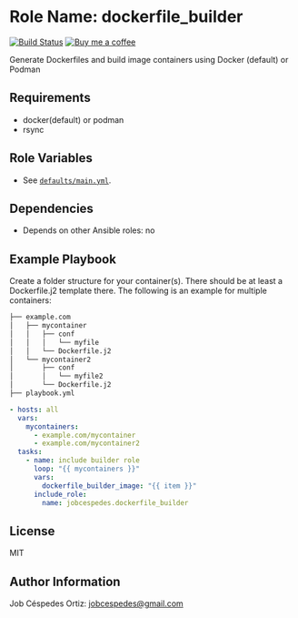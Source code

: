 Role Name: dockerfile_builder
=========

[![Build Status](https://travis-ci.org/jobcespedes/dockerfile_builder.svg?branch=master)](https://travis-ci.org/jobcespedes/dockerfile_builder) [![Buy me a coffee](https://img.shields.io/badge/$-BuyMeACoffee-blue.svg)](https://www.buymeacoffee.com/jobcespedes)

Generate Dockerfiles and build image containers using Docker (default) or Podman

Requirements
------------

- docker(default) or podman
- rsync

Role Variables
--------------

- See [`defaults/main.yml`](defaults/main.yml).

Dependencies
------------

- Depends on other Ansible roles: no

Example Playbook
----------------
Create a folder structure for your container(s). There should be at least a Dockerfile.j2 template there. The following is an example for multiple containers:
```bash
├── example.com
│   ├── mycontainer
│   │   ├── conf
│   │   │   └── myfile
│   │   └── Dockerfile.j2
│   └── mycontainer2
│       ├── conf
│       │   └── myfile2
│       └── Dockerfile.j2
├── playbook.yml

```

```yaml
- hosts: all
  vars:
    mycontainers:
      - example.com/mycontainer
      - example.com/mycontainer2
  tasks:
    - name: include builder role
      loop: "{{ mycontainers }}"
      vars:
        dockerfile_builder_image: "{{ item }}"
      include_role:
        name: jobcespedes.dockerfile_builder
```

License
-------

MIT

Author Information
------------------

Job Céspedes Ortiz: jobcespedes@gmail.com
